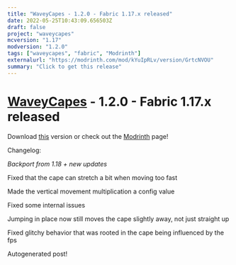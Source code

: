 ```yaml
---
title: "WaveyCapes - 1.2.0 - Fabric 1.17.x released"
date: 2022-05-25T10:43:09.656503Z
draft: false
project: "waveycapes"
mcversion: "1.17"
modversion: "1.2.0"
tags: ["waveycapes", "fabric", "Modrinth"]
externalurl: "https://modrinth.com/mod/kYuIpRLv/version/GrtcNVOU"
summary: "Click to get this release"
---
```

# [WaveyCapes](/project/waveycapes) - 1.2.0 - Fabric 1.17.x released
Download [this](https://modrinth.com/mod/kYuIpRLv/version/GrtcNVOU) version or check out the [Modrinth](https://modrinth.com/mod/kYuIpRLv) page!

Changelog: 

*Backport from 1.18 + new updates*

Fixed that the cape can stretch a bit when moving too fast

Made the vertical movement multiplication a config value

Fixed some internal issues

Jumping in place now still moves the cape slightly away, not just straight up

Fixed glitchy behavior that was rooted in the cape being influenced by the fps


Autogenerated post!
